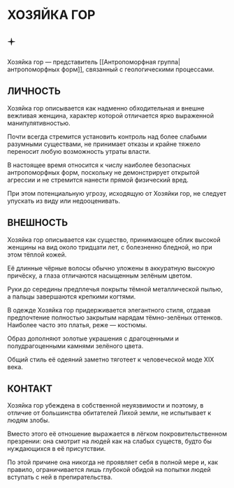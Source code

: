 # ХОЗЯЙКА ГОР

## 🟄

Хозяйка гор — представитель [[Антропоморфная группа|антропоморфных форм]], связанный с геологическими процессами.

## ЛИЧНОСТЬ

Хозяйка гор описывается как надменно обходительная и внешне вежливая женщина, характер которой отличается ярко выраженной манипулятивностью.

Почти всегда стремится установить контроль над более слабыми разумными существами, не принимает отказы и крайне тяжело переносит любую возможность утраты власти.

В настоящее время относится к числу наиболее безопасных антропоморфных форм, поскольку не демонстрирует открытой агрессии и не стремится нанести прямой физический вред.

При этом потенциальную угрозу, исходящую от Хозяйки гор, не следует упускать из виду или недооценивать.

## ВНЕШНОСТЬ

Хозяйка гор описывается как существо, принимающее облик высокой женщины на вид около тридцати лет, с болезненно бледной, но при этом тёплой кожей.

Её длинные чёрные волосы обычно уложены в аккуратную высокую причёску, а глаза отличаются насыщенным зелёным цветом.

Руки до середины предплечья покрыты тёмной металлической пылью, а пальцы завершаются крепкими когтями.

В одежде Хозяйка гор придерживается элегантного стиля, отдавая предпочтение полностью закрытым нарядам тёмно-зелёных оттенков. Наиболее часто это платья, реже — костюмы.

Образ дополняют золотые украшения с драгоценными и полудрагоценными камнями зелёного цвета.

Общий стиль её одеяний заметно тяготеет к человеческой моде XIX века.

## КОНТАКТ

Хозяйка гор убеждена в собственной неуязвимости и поэтому, в отличие от большинства обитателей Лихой земли, не испытывает к людям злобы.

Вместо этого её отношение выражается в лёгком покровительственном презрении: она смотрит на людей как на слабых существ, будто бы нуждающихся в её присутствии.

По этой причине она никогда не проявляет себя в полной мере и, как правило, ограничивается лишь глубокой обидой на попытки людей вступать с ней в препирательства.